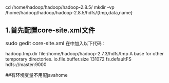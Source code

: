 
#
  cd /home/hadoop/hadoop/hadoop-2.8.5/
  mkdir -vp /home/hadoop/hadoop/hadoop-2.8.5/hdfs/{tmp,data,name}
##  1.首先配置core-site.xml文件

<span style="font-size:16px;">sudo gedit core-site.xml</span>
    在<configuration></configuration>中加入以下代码：

<property>
   <name>hadoop.tmp.dir</name>
   <value>file:/home/hadoop/hadoop-2.7.3/hdfs/tmp</value>
   <description>A base for other temporary directories.</description>
 </property>
 <property>
  <name>io.file.buffer.size</name>
   <value>131072</value>
 </property>
 <property>
   <name>fs.defaultFS</name>
   <value>hdfs://master:9000</value>
 </property>
 
##有环境变量不用配javahome
